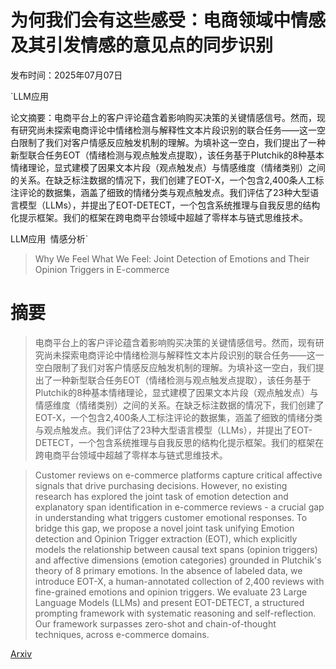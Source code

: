 # 为何我们会有这些感受：电商领域中情感及其引发情感的意见点的同步识别

发布时间：2025年07月07日

`LLM应用

论文摘要：电商平台上的客户评论蕴含着影响购买决策的关键情感信号。然而，现有研究尚未探索电商评论中情绪检测与解释性文本片段识别的联合任务——这一空白限制了我们对客户情感反应触发机制的理解。为填补这一空白，我们提出了一种新型联合任务EOT（情绪检测与观点触发点提取），该任务基于Plutchik的8种基本情绪理论，显式建模了因果文本片段（观点触发点）与情感维度（情绪类别）之间的关系。在缺乏标注数据的情况下，我们创建了EOT-X，一个包含2,400条人工标注评论的数据集，涵盖了细致的情绪分类与观点触发点。我们评估了23种大型语言模型（LLMs），并提出了EOT-DETECT，一个包含系统推理与自我反思的结构化提示框架。我们的框架在跨电商平台领域中超越了零样本与链式思维技术。

LLM应用` `情感分析`

> Why We Feel What We Feel: Joint Detection of Emotions and Their Opinion Triggers in E-commerce

# 摘要

> 电商平台上的客户评论蕴含着影响购买决策的关键情感信号。然而，现有研究尚未探索电商评论中情绪检测与解释性文本片段识别的联合任务——这一空白限制了我们对客户情感反应触发机制的理解。为填补这一空白，我们提出了一种新型联合任务EOT（情绪检测与观点触发点提取），该任务基于Plutchik的8种基本情绪理论，显式建模了因果文本片段（观点触发点）与情感维度（情绪类别）之间的关系。在缺乏标注数据的情况下，我们创建了EOT-X，一个包含2,400条人工标注评论的数据集，涵盖了细致的情绪分类与观点触发点。我们评估了23种大型语言模型（LLMs），并提出了EOT-DETECT，一个包含系统推理与自我反思的结构化提示框架。我们的框架在跨电商平台领域中超越了零样本与链式思维技术。


> Customer reviews on e-commerce platforms capture critical affective signals that drive purchasing decisions. However, no existing research has explored the joint task of emotion detection and explanatory span identification in e-commerce reviews - a crucial gap in understanding what triggers customer emotional responses. To bridge this gap, we propose a novel joint task unifying Emotion detection and Opinion Trigger extraction (EOT), which explicitly models the relationship between causal text spans (opinion triggers) and affective dimensions (emotion categories) grounded in Plutchik's theory of 8 primary emotions. In the absence of labeled data, we introduce EOT-X, a human-annotated collection of 2,400 reviews with fine-grained emotions and opinion triggers. We evaluate 23 Large Language Models (LLMs) and present EOT-DETECT, a structured prompting framework with systematic reasoning and self-reflection. Our framework surpasses zero-shot and chain-of-thought techniques, across e-commerce domains.

[Arxiv](https://arxiv.org/abs/2507.04708)